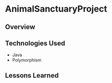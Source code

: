 # AnimalSanctuaryProject

## Overview

## Technologies Used
* Java
* Polymorphism

## Lessons Learned


